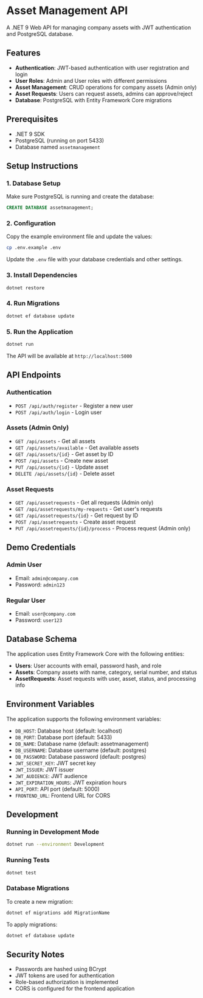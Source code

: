# Asset Management API

A .NET 9 Web API for managing company assets with JWT authentication and PostgreSQL database.

## Features

- **Authentication**: JWT-based authentication with user registration and login
- **User Roles**: Admin and User roles with different permissions
- **Asset Management**: CRUD operations for company assets (Admin only)
- **Asset Requests**: Users can request assets, admins can approve/reject
- **Database**: PostgreSQL with Entity Framework Core migrations

## Prerequisites

- .NET 9 SDK
- PostgreSQL (running on port 5433)
- Database named `assetmanagement`

## Setup Instructions

### 1. Database Setup

Make sure PostgreSQL is running and create the database:

```sql
CREATE DATABASE assetmanagement;
```

### 2. Configuration

Copy the example environment file and update the values:

```bash
cp .env.example .env
```

Update the `.env` file with your database credentials and other settings.

### 3. Install Dependencies

```bash
dotnet restore
```

### 4. Run Migrations

```bash
dotnet ef database update
```

### 5. Run the Application

```bash
dotnet run
```

The API will be available at `http://localhost:5000`

## API Endpoints

### Authentication

- `POST /api/auth/register` - Register a new user
- `POST /api/auth/login` - Login user

### Assets (Admin Only)

- `GET /api/assets` - Get all assets
- `GET /api/assets/available` - Get available assets
- `GET /api/assets/{id}` - Get asset by ID
- `POST /api/assets` - Create new asset
- `PUT /api/assets/{id}` - Update asset
- `DELETE /api/assets/{id}` - Delete asset

### Asset Requests

- `GET /api/assetrequests` - Get all requests (Admin only)
- `GET /api/assetrequests/my-requests` - Get user's requests
- `GET /api/assetrequests/{id}` - Get request by ID
- `POST /api/assetrequests` - Create asset request
- `PUT /api/assetrequests/{id}/process` - Process request (Admin only)

## Demo Credentials

### Admin User

- Email: `admin@company.com`
- Password: `admin123`

### Regular User

- Email: `user@company.com`
- Password: `user123`

## Database Schema

The application uses Entity Framework Core with the following entities:

- **Users**: User accounts with email, password hash, and role
- **Assets**: Company assets with name, category, serial number, and status
- **AssetRequests**: Asset requests with user, asset, status, and processing info

## Environment Variables

The application supports the following environment variables:

- `DB_HOST`: Database host (default: localhost)
- `DB_PORT`: Database port (default: 5433)
- `DB_NAME`: Database name (default: assetmanagement)
- `DB_USERNAME`: Database username (default: postgres)
- `DB_PASSWORD`: Database password (default: postgres)
- `JWT_SECRET_KEY`: JWT secret key
- `JWT_ISSUER`: JWT issuer
- `JWT_AUDIENCE`: JWT audience
- `JWT_EXPIRATION_HOURS`: JWT expiration hours
- `API_PORT`: API port (default: 5000)
- `FRONTEND_URL`: Frontend URL for CORS

## Development

### Running in Development Mode

```bash
dotnet run --environment Development
```

### Running Tests

```bash
dotnet test
```

### Database Migrations

To create a new migration:

```bash
dotnet ef migrations add MigrationName
```

To apply migrations:

```bash
dotnet ef database update
```

## Security Notes

- Passwords are hashed using BCrypt
- JWT tokens are used for authentication
- Role-based authorization is implemented
- CORS is configured for the frontend application
